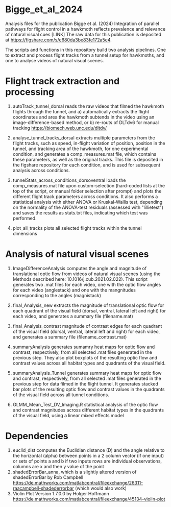 # Bigge_et_al_2024
Analysis files for the publication Bigge et al. (2024) Integration of parallel pathways for flight control in a hawkmoth reflects prevalence and relevance of natural visual cues [LINK]
The raw data for this publication is deposited at https://figshare.com/s/e680da3be83fe172a5e4.

The scripts and functions in this repository build two analysis pipelines. One to extract and process flight tracks from a tunnel setup for hawkmoths, and one to analyse videos of natural visual scenes.  

# Flight track extraction and processing
1) autoTrack_tunnel_dorsal reads the raw videos that filmed the hawkmoth flights through the tunnel, and a) automatically extracts the flight coordinates and area the hawkmoth subtends in the video using an image-difference-based method, or b) re-routs of DLTdv6 for manual tracking https://biomech.web.unc.edu/dltdv/

2) analyse_tunnel_tracks_dorsal extracts multiple parameters from the flight tracks, such as speed, in-flight variation of position, position in the tunnel, and tracking area of the hawkmoth, for one experimental condition, and generates a comp_measures.mat file, which contains these parameters, as well as the original tracks. This file is deposited in the figshare repository for each condition, and is used for subsequent analysis across conditions.

3) tunnelStats_across_conditions_dorsoventral loads the comp_measures.mat file upon custom-selection (hard-coded lists at the top of the script, or manual folder selection after prompt) and plots the different flight track parameters across conditions. It also performs a statistical analysis with either ANOVA or Kruskal-Wallis test, depending on the normality of the ANOVA-test residuals (assessed with "lillietest") and saves the results as stats.txt files, indicating which test was performed.

4) plot_all_tracks plots all selected flight tracks within the tunnel dimensions


# Analysis of natural visual scenes

1) ImageDifferenceAnalysis computes the angle and magnitude of translational optic flow from videos of natural visual scenes (using the Methods described here: 10.1016/j.cub.2021.02.022). This script generates two .mat files for each video, one with the optic flow angles for each video (anglestack) and one with the mangnitudes corresponding to the angles (magnistack)

2) final_Analysis_new extracts the magnitude of translational optic flow for each quadrant of the visual field (dorsal, ventral, lateral left and right) for each video, and generates a summary file (filename.mat)
3) final_Analysis_contrast magnitude of contrast edges for each quadrant of the visual field (dorsal, ventral, lateral left and right) for each video, and generates a summary file (filename_contrast.mat)

4) summaryAnalysis generates sumamry heat maps for optic flow and contrast, respectively, from all selected .mat files generated in the previous step. They also plot boxplots of the resulting optic flow and contrast values across all habitat types and quadrants of the visual field. 

5) summaryAnalysis_Tunnel generates summary heat maps for optic flow and contrast, respectively, from all selected .mat files generated in the previous step for data filmed in the flight tunnel. It generates stacked bar plots of the resulting optic flow and contrast values in the quadrants of the visual field across all tunnel conditions.

6) GLMM_Mean_Test_DV_Imaging.R statistical analysis of the optic flow and contrast magnitudes across different habitat types in the quadrants of the visual field, using a linear mixed effects model


# Dependencies 
1) euclid_dist computes the Euclidian distance (D) and the angle relative to the horizontal (alpha) between points in a 2 column vector (if one input) or sets of points a and b if two inputs rows are individual observations, columns are x and then y value of the point
2) shadedErrorBar_anna, which is a slightly altered version of shadedErrorBar by Rob Campbell https://de.mathworks.com/matlabcentral/fileexchange/26311-raacampbell-shadederrorbar (which would also work)
5) Violin Plot Version 1.7.0.0 by Holger Hoffmann https://de.mathworks.com/matlabcentral/fileexchange/45134-violin-plot

